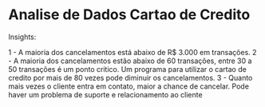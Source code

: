 # Analise de Dados Cartao de Credito

Insights: 

1 - A maioria dos cancelamentos está abaixo de R$ 3.000 em transações. 
2 - A maioria dos cancelamentos estão abaixo de 60 transações, entre 30 a 50 transações é um ponto critico. Um programa para utilizar o cartao de credito por mais de 80 vezes pode diminuir os cancelamentos.
3 - Quanto mais vezes o cliente entra em contato, maior a chance de cancelar. Pode haver um problema de suporte e relacionamento ao cliente

